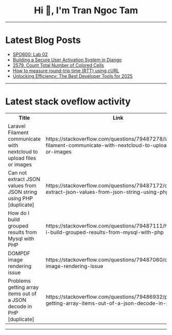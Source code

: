 <h1 align="center">Hi 👋, I'm Tran Ngoc Tam</h1>

---

# Latest Blog Posts 
<!-- BLOG-POST-LIST:START -->
- [SPO600: Lab 02](https://dev.to/amullagaliev/spo600-lab-02-38e8)
- [Building a Secure User Activation System in Django](https://dev.to/ndourc/building-a-secure-user-activation-system-in-django-3nil)
- [2579. Count Total Number of Colored Cells](https://dev.to/mdarifulhaque/2579-count-total-number-of-colored-cells-10ef)
- [How to measure round-trip time &lpar;RTT&rpar; using cURL](https://dev.to/logrocket/how-to-measure-round-trip-time-rtt-using-curl-32og)
- [Unlocking Efficiency: The Best Developer Tools for 2025](https://dev.to/jetthoughts/unlocking-efficiency-the-best-developer-tools-for-2025-3daa)
<!-- BLOG-POST-LIST:END -->

---

# Latest stack oveflow activity
<table>
  <tr><th>Title</th><th>Link</th></tr>
  <!-- STACKOVERFLOW:START --><tr><td>Laravel Filament communicate with nextcloud to upload files or images</td><td>https://stackoverflow.com/questions/79487278/laravel-filament-communicate-with-nextcloud-to-upload-files-or-images</td></tr><tr><td>Can not extract JSON values from JSON string using PHP [duplicate]</td><td>https://stackoverflow.com/questions/79487172/can-not-extract-json-values-from-json-string-using-php</td></tr><tr><td>How do I build grouped results from Mysql with PHP</td><td>https://stackoverflow.com/questions/79487111/how-do-i-build-grouped-results-from-mysql-with-php</td></tr><tr><td>DOMPDF image rendering issue</td><td>https://stackoverflow.com/questions/79487060/dompdf-image-rendering-issue</td></tr><tr><td>Problems getting array items out of a JSON decode in PHP [duplicate]</td><td>https://stackoverflow.com/questions/79486932/problems-getting-array-items-out-of-a-json-decode-in-php</td></tr><!-- STACKOVERFLOW:END -->
</table>

---


